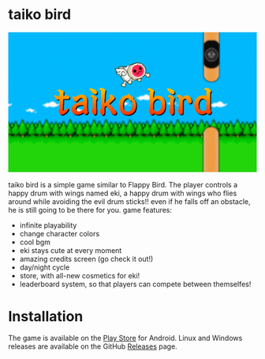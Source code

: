 # taiko bird
![header](docs/header.png)

taiko bird is a simple game similar to Flappy Bird. The player controls a happy drum with wings named eki, a happy drum with wings who flies around while avoiding the evil drum sticks!!
even if he falls off an obstacle, he is still going to be there for you.
game features:
- infinite playability
- change character colors
- cool bgm
- eki stays cute at every moment
- amazing credits screen (go check it out!)
- day/night cycle
- store, with all-new cosmetics for eki!
- leaderboard system, so that players can compete between themselfes!

# Installation

The game is available on the [Play Store](https://play.google.com/store/apps/details?id=org.salatinee.taikobird) for Android. Linux and Windows releases are available on the GitHub [Releases](https://github.com/aureki/taiko-bird/releases) page.

